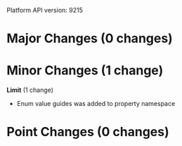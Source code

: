 Platform API version: 9215




# Major Changes (0 changes)


# Minor Changes (1 change)

**Limit** (1 change)

* Enum value guides was added to property namespace


# Point Changes (0 changes)
